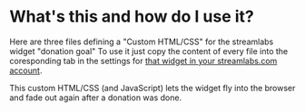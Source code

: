 # What's this and how do I use it?

Here are three files defining a "Custom HTML/CSS" for the streamlabs widget "donation goal"
To use it just copy the content of every file into the coresponding tab in the settings for [that widget in your streamlabs.com account](https://streamlabs.com/dashboard#/donationgoal).

This custom HTML/CSS (and JavaScript) lets the widget fly into the browser and fade out again after a donation was done.
 
